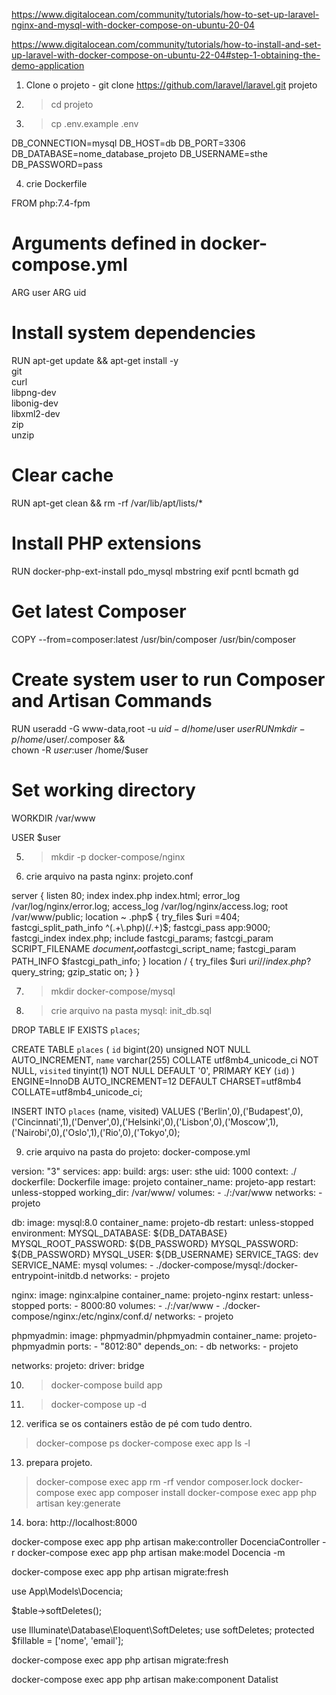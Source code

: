 https://www.digitalocean.com/community/tutorials/how-to-set-up-laravel-nginx-and-mysql-with-docker-compose-on-ubuntu-20-04

https://www.digitalocean.com/community/tutorials/how-to-install-and-set-up-laravel-with-docker-compose-on-ubuntu-22-04#step-1-obtaining-the-demo-application

1. Clone o projeto - git clone https://github.com/laravel/laravel.git projeto
2. > cd projeto
3. > cp .env.example .env

DB_CONNECTION=mysql
DB_HOST=db
DB_PORT=3306
DB_DATABASE=nome_database_projeto
DB_USERNAME=sthe
DB_PASSWORD=pass

4. crie Dockerfile

FROM php:7.4-fpm

# Arguments defined in docker-compose.yml
ARG user
ARG uid

# Install system dependencies
RUN apt-get update && apt-get install -y \
    git \
    curl \
    libpng-dev \
    libonig-dev \
    libxml2-dev \
    zip \
    unzip

# Clear cache
RUN apt-get clean && rm -rf /var/lib/apt/lists/*

# Install PHP extensions
RUN docker-php-ext-install pdo_mysql mbstring exif pcntl bcmath gd

# Get latest Composer
COPY --from=composer:latest /usr/bin/composer /usr/bin/composer

# Create system user to run Composer and Artisan Commands
RUN useradd -G www-data,root -u $uid -d /home/$user $user
RUN mkdir -p /home/$user/.composer && \
    chown -R $user:$user /home/$user

# Set working directory
WORKDIR /var/www

USER $user

5. > mkdir -p docker-compose/nginx
6. crie arquivo na pasta nginx: projeto.conf

server {
    listen 80;
    index index.php index.html;
    error_log  /var/log/nginx/error.log;
    access_log /var/log/nginx/access.log;
    root /var/www/public;
    location ~ \.php$ {
        try_files $uri =404;
        fastcgi_split_path_info ^(.+\.php)(/.+)$;
        fastcgi_pass app:9000;
        fastcgi_index index.php;
        include fastcgi_params;
        fastcgi_param SCRIPT_FILENAME $document_root$fastcgi_script_name;
        fastcgi_param PATH_INFO $fastcgi_path_info;
    }
    location / {
        try_files $uri $uri/ /index.php?$query_string;
        gzip_static on;
    }
}

7. > mkdir docker-compose/mysql
8. > crie arquivo na pasta mysql: init_db.sql

DROP TABLE IF EXISTS `places`;

CREATE TABLE `places` (
  `id` bigint(20) unsigned NOT NULL AUTO_INCREMENT,
  `name` varchar(255) COLLATE utf8mb4_unicode_ci NOT NULL,
  `visited` tinyint(1) NOT NULL DEFAULT '0',
  PRIMARY KEY (`id`)
) ENGINE=InnoDB AUTO_INCREMENT=12 DEFAULT CHARSET=utf8mb4 COLLATE=utf8mb4_unicode_ci;

INSERT INTO `places` (name, visited) VALUES ('Berlin',0),('Budapest',0),('Cincinnati',1),('Denver',0),('Helsinki',0),('Lisbon',0),('Moscow',1),('Nairobi',0),('Oslo',1),('Rio',0),('Tokyo',0);

9. crie arquivo na pasta do projeto: docker-compose.yml

version: "3"
services:
  app:
    build:
      args:
        user: sthe
        uid: 1000
      context: ./
      dockerfile: Dockerfile
    image: projeto
    container_name: projeto-app
    restart: unless-stopped
    working_dir: /var/www/
    volumes:
      - ./:/var/www
    networks:
      - projeto

  db:
    image: mysql:8.0
    container_name: projeto-db
    restart: unless-stopped
    environment:
      MYSQL_DATABASE: ${DB_DATABASE}
      MYSQL_ROOT_PASSWORD: ${DB_PASSWORD}
      MYSQL_PASSWORD: ${DB_PASSWORD}
      MYSQL_USER: ${DB_USERNAME}
      SERVICE_TAGS: dev
      SERVICE_NAME: mysql
    volumes:
      - ./docker-compose/mysql:/docker-entrypoint-initdb.d
    networks:
      - projeto

  nginx:
    image: nginx:alpine
    container_name: projeto-nginx
    restart: unless-stopped
    ports:
      - 8000:80
    volumes:
      - ./:/var/www
      - ./docker-compose/nginx:/etc/nginx/conf.d/
    networks:
      - projeto

  phpmyadmin:
    image: phpmyadmin/phpmyadmin
    container_name: projeto-phpmyadmin
    ports:
      - "8012:80"
    depends_on:
      - db
    networks:
      - projeto


networks:
  projeto:
    driver: bridge

10. > docker-compose build app
11. > docker-compose up -d
12. verifica se os containers estão de pé com tudo dentro.

> docker-compose ps
> docker-compose exec app ls -l

13. prepara projeto.

> docker-compose exec app rm -rf vendor composer.lock
> docker-compose exec app composer install
> docker-compose exec app php artisan key:generate

14. bora: http://localhost:8000


docker-compose exec app php artisan make:controller DocenciaController -r
docker-compose exec app php artisan make:model Docencia -m

docker-compose exec app php artisan migrate:fresh

use App\Models\Docencia;

$table->softDeletes();

use Illuminate\Database\Eloquent\SoftDeletes;
use softDeletes;
protected $fillable = ['nome', 'email'];

docker-compose exec app php artisan migrate:fresh


docker-compose exec app php artisan make:component Datalist

